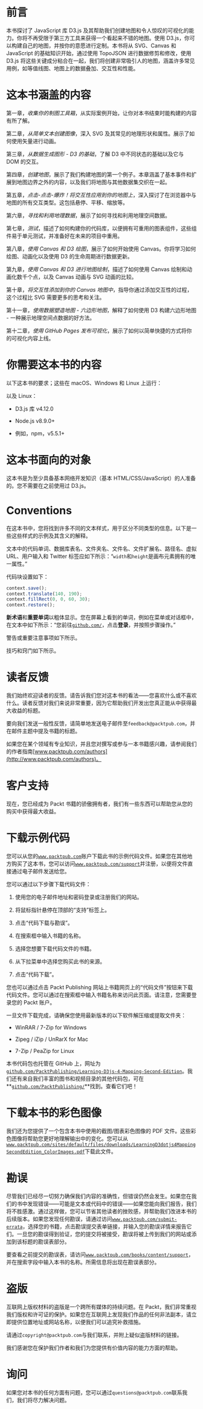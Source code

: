 # 前言

本书探讨了 JavaScript 库 D3.js 及其帮助我们创建地图和令人惊叹的可视化的能力。你将不再受限于第三方工具来获得一个看起来不错的地图。使用 D3.js，你可以构建自己的地图，并按你的意愿进行定制。本书将从 SVG、Canvas 和 JavaScript 的基础知识开始，通过使用 TopoJSON 进行数据修剪和修改，使用 D3.js 将这些关键成分粘合在一起，我们将创建非常吸引人的地图，涵盖许多常见用例，如等值线图、地图上的数据叠加、交互性和性能。

# 这本书涵盖的内容

第一章，*收集你的制图工具箱*，从实际案例开始，让你对本书结束时能构建的内容有所了解。

第二章，*从简单文本创建图像*，深入 SVG 及其常见的地理形状和属性。展示了如何使用矢量进行动画。

第三章，*从数据生成图形 - D3 的基础*，了解 D3 中不同状态的基础以及它与 DOM 的交互。

第四章，*创建地图*，展示了我们构建地图的第一个例子。本章涵盖了基本事件和扩展到地图边界之外的内容，以及我们将地图与其他数据集交织在一起。

第五章，*点击-点击-爆炸！将交互性应用到你的地图上*，深入探讨了在浏览器中与地图的所有交互类型。这包括悬停、平移、缩放等。

第六章，*寻找和利用地理数据*，展示了如何寻找和利用地理空间数据。

第七章，*测试*，描述了如何构建你的代码库，以便拥有可重用的图表组件，这些组件易于单元测试，并准备好在未来的项目中重用。

第八章，*使用 Canvas 和 D3 绘图*，展示了如何开始使用 Canvas。你将学习如何绘图、动画化以及使用 D3 的生命周期进行数据更新。

第九章，*使用 Canvas 和 D3 进行地图绘制*，描述了如何使用 Canvas 绘制和动画化数千个点，以及 Canvas 动画与 SVG 动画的比较。

第十章，*将交互性添加到你的 Canvas 地图中*，指导你通过添加交互性的过程，这个过程比 SVG 需要更多的思考和关注。

第十一章，*使用数据塑造地图 - 六边形地图*，解释了如何使用 D3 构建六边形地图 - 一种展示地理空间点数据的好方法。

第十二章，*使用 GitHub Pages 发布可视化*，展示了如何以简单快捷的方式将你的可视化内容上线。

# 你需要这本书的内容

以下这本书的要求；这些在 macOS、Windows 和 Linux 上运行：

以及 Linux：

+   D3.js 库 v4.12.0

+   Node.js v8.9.0+

+   例如，npm，v5.5.1+

# 这本书面向的对象

这本书是为至少具备基本网络开发知识（基本 HTML/CSS/JavaScript）的人准备的。您不需要在之前使用过 D3.js。

# Conventions

在这本书中，您将找到许多不同的文本样式，用于区分不同类型的信息。以下是一些这些样式的示例及其含义的解释。

文本中的代码单词、数据库表名、文件夹名、文件名、文件扩展名、路径名、虚拟 URL、用户输入和 Twitter 标签应如下所示：“`width`和`height`是画布元素拥有的唯一属性。”

代码块设置如下：

```js
context.save();
context.translate(140, 190);
context.fillRect(0, 0, 60, 30);
context.restore();
```

**新术语**和**重要单词**以粗体显示。您在屏幕上看到的单词，例如在菜单或对话框中，在文本中如下所示：“您前往[`github.com/`](https://github.com/)，点击**登录**，并按照步骤操作。”

警告或重要注意事项如下所示。

技巧和窍门如下所示。

# 读者反馈

我们始终欢迎读者的反馈。请告诉我们您对这本书的看法——您喜欢什么或不喜欢什么。读者反馈对我们来说非常重要，因为它帮助我们开发出您真正能从中获得最大收益的标题。

要向我们发送一般性反馈，请简单地发送电子邮件至`feedback@packtpub.com`，并在邮件主题中提及书籍的标题。

如果您在某个领域有专业知识，并且您对撰写或参与一本书籍感兴趣，请参阅我们的作者指南[www.packtpub.com/authors](http://www.packtpub.com/authors)。

# 客户支持

现在，您已经成为 Packt 书籍的骄傲拥有者，我们有一些东西可以帮助您从您的购买中获得最大收益。

# 下载示例代码

您可以从您的[`www.packtpub.com`](http://www.packtpub.com)账户下载此书的示例代码文件。如果您在其他地方购买了这本书，您可以访问[`www.packtpub.com/support`](http://www.packtpub.com/support)并注册，以便将文件直接通过电子邮件发送给您。

您可以通过以下步骤下载代码文件：

1.  使用您的电子邮件地址和密码登录或注册我们的网站。

1.  将鼠标指针悬停在顶部的“支持”标签上。

1.  点击“代码下载与勘误”。

1.  在搜索框中输入书籍的名称。

1.  选择您想要下载代码文件的书籍。

1.  从下拉菜单中选择您购买此书的来源。

1.  点击“代码下载”。

您也可以通过点击 Packt Publishing 网站上书籍网页上的“代码文件”按钮来下载代码文件。您可以通过在搜索框中输入书籍名称来访问此页面。请注意，您需要登录您的 Packt 账户。

一旦文件下载完成，请确保您使用最新版本的以下软件解压缩或提取文件夹：

+   WinRAR / 7-Zip for Windows

+   Zipeg / iZip / UnRarX for Mac

+   7-Zip / PeaZip for Linux

本书代码包也托管在 GitHub 上，网址为[`github.com/PacktPublishing/Learning-D3js-4-Mapping-Second-Edition`](https://github.com/PacktPublishing/Learning-D3js-4-Mapping-Second-Edition)。我们还有来自我们丰富的图书和视频目录的其他代码包，可在**[`github.com/PacktPublishing/`](https://github.com/PacktPublishing/)**找到。查看它们吧！

# 下载本书的彩色图像

我们还为您提供了一个包含本书中使用的截图/图表彩色图像的 PDF 文件。这些彩色图像将帮助您更好地理解输出中的变化。您可以从[`www.packtpub.com/sites/default/files/downloads/LearningD3dotjs4MappingSecondEdition_ColorImages.pdf`](https://www.packtpub.com/sites/default/files/downloads/LearningD3dotjs4MappingSecondEdition_ColorImages.pdf)下载此文件。

# 勘误

尽管我们已经尽一切努力确保我们内容的准确性，但错误仍然会发生。如果您在我们的书中发现错误——可能是文本或代码中的错误——如果您能向我们报告，我们将不胜感激。通过这样做，您可以节省其他读者的挫败感，并帮助我们改进本书的后续版本。如果您发现任何勘误，请通过访问[`www.packtpub.com/submit-errata`](http://www.packtpub.com/submit-errata)，选择您的书籍，点击勘误提交表单链接，并输入您的勘误详情来报告它们。一旦您的勘误得到验证，您的提交将被接受，勘误将被上传到我们的网站或添加到该标题的勘误表部分。

要查看之前提交的勘误表，请访问[`www.packtpub.com/books/content/support`](https://www.packtpub.com/books/content/support)，并在搜索字段中输入本书的名称。所需信息将出现在勘误表部分。

# 盗版

互联网上版权材料的盗版是一个跨所有媒体的持续问题。在 Packt，我们非常重视我们版权和许可证的保护。如果您在互联网上发现我们作品的任何非法副本，请立即提供位置地址或网站名称，以便我们可以追究补救措施。

请通过`copyright@packtpub.com`与我们联系，并附上疑似盗版材料的链接。

我们感谢您在保护我们作者和我们为您提供有价值内容的能力方面的帮助。

# 询问

如果您对本书的任何方面有问题，您可以通过`questions@packtpub.com`联系我们，我们将尽力解决问题。
